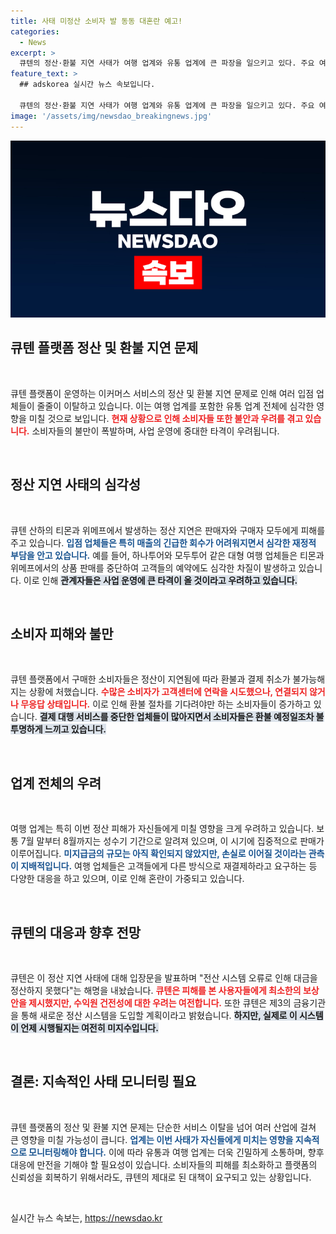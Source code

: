 ```yaml
---
title: 사태 미정산 소비자 발 동동 대혼란 예고!
categories:
  - News
excerpt: >
  큐텐의 정산·환불 지연 사태가 여행 업계와 유통 업계에 큰 파장을 일으키고 있다. 주요 여행사들이 판매 중단, 소비자 환불 불투명 등의 우려 속에 전면 철수 중. 피해 규모가 예상돼 업계 전반에 타격이 클 것으로 우려된다.
feature_text: >
  ## adskorea 실시간 뉴스 속보입니다.

  큐텐의 정산·환불 지연 사태가 여행 업계와 유통 업계에 큰 파장을 일으키고 있다. 주요 여행사들이 판매 중단, 소비자 환불 불투명 등의 우려 속에 전면 철수 중. 피해 규모가 예상돼 업계 전반에 타격이 클 것으로 우려된다.
image: '/assets/img/newsdao_breakingnews.jpg'
---
```


<p><img src="/assets/img/newsdao_breakingnews.jpg" alt="adskorea 속보" /></p>

<h2 data-ke-size="size26">큐텐 플랫폼 정산 및 환불 지연 문제</h2>

<p data-ke-size="size16">&nbsp;</p>

<p>큐텐 플랫폼이 운영하는 이커머스 서비스의 정산 및 환불 지연 문제로 인해 여러 입점 업체들이 줄줄이 이탈하고 있습니다. 이는 여행 업계를 포함한 유통 업계 전체에 심각한 영향을 미칠 것으로 보입니다. <b><span style="color: #ee2323;">현재 상황으로 인해 소비자들 또한 불안과 우려를 겪고 있습니다.</span></b> 소비자들의 불만이 폭발하며, 사업 운영에 중대한 타격이 우려됩니다.</p>

<p data-ke-size="size16">&nbsp;</p>

<h2 data-ke-size="size26">정산 지연 사태의 심각성</h2>

<p data-ke-size="size16">&nbsp;</p>

<p>큐텐 산하의 티몬과 위메프에서 발생하는 정산 지연은 판매자와 구매자 모두에게 피해를 주고 있습니다. <b><span style="color: #1a5490;">입점 업체들은 특히 매출의 긴급한 회수가 어려워지면서 심각한 재정적 부담을 안고 있습니다.</span></b> 예를 들어, 하나투어와 모두투어 같은 대형 여행 업체들은 티몬과 위메프에서의 상품 판매를 중단하여 고객들의 예약에도 심각한 차질이 발생하고 있습니다. 이로 인해 <b><span style="background-color: #21538527;">관계자들은 사업 운영에 큰 타격이 올 것이라고 우려하고 있습니다.</span></b></p>

<p data-ke-size="size16">&nbsp;</p>

<h2 data-ke-size="size26">소비자 피해와 불만</h2>

<p data-ke-size="size16">&nbsp;</p>

<p>큐텐 플랫폼에서 구매한 소비자들은 정산이 지연됨에 따라 환불과 결제 취소가 불가능해지는 상황에 처했습니다. <b><span style="color: #ee2323;">수많은 소비자가 고객센터에 연락을 시도했으나, 연결되지 않거나 무응답 상태입니다.</span></b> 이로 인해 환불 절차를 기다려야만 하는 소비자들이 증가하고 있습니다. <b><span style="background-color: #21538527;">결제 대행 서비스를 중단한 업체들이 많아지면서 소비자들은 환불 예정일조차 불투명하게 느끼고 있습니다.</span></b> </p>

<p data-ke-size="size16">&nbsp;</p>

<h2 data-ke-size="size26">업계 전체의 우려</h2>

<p data-ke-size="size16">&nbsp;</p>

<p>여행 업계는 특히 이번 정산 피해가 자신들에게 미칠 영향을 크게 우려하고 있습니다. 보통 7월 말부터 8월까지는 성수기 기간으로 알려져 있으며, 이 시기에 집중적으로 판매가 이루어집니다. <b><span style="color: #1a5490;">미지급금의 규모는 아직 확인되지 않았지만, 손실로 이어질 것이라는 관측이 지배적입니다.</span></b> 여행 업체들은 고객들에게 다른 방식으로 재결제하라고 요구하는 등 다양한 대응을 하고 있으며, 이로 인해 혼란이 가중되고 있습니다.</p>

<p data-ke-size="size16">&nbsp;</p>

<h2 data-ke-size="size26">큐텐의 대응과 향후 전망</h2>

<p data-ke-size="size16">&nbsp;</p>

<p>큐텐은 이 정산 지연 사태에 대해 입장문을 발표하며 "전산 시스템 오류로 인해 대금을 정산하지 못했다"는 해명을 내놨습니다. <b><span style="color: #ee2323;">큐텐은 피해를 본 사용자들에게 최소한의 보상안을 제시했지만, 수익원 건전성에 대한 우려는 여전합니다.</span></b> 또한 큐텐은 제3의 금융기관을 통해 새로운 정산 시스템을 도입할 계획이라고 밝혔습니다. <b><span style="background-color: #21538527;">하지만, 실제로 이 시스템이 언제 시행될지는 여전히 미지수입니다.</span></b></p>

<p data-ke-size="size16">&nbsp;</p>

<h2 data-ke-size="size26">결론: 지속적인 사태 모니터링 필요</h2>

<p data-ke-size="size16">&nbsp;</p>

<p>큐텐 플랫폼의 정산 및 환불 지연 문제는 단순한 서비스 이탈을 넘어 여러 산업에 걸쳐 큰 영향을 미칠 가능성이 큽니다. <b><span style="color: #1a5490;">업계는 이번 사태가 자신들에게 미치는 영향을 지속적으로 모니터링해야 합니다.</span></b> 이에 따라 유통과 여행 업계는 더욱 긴밀하게 소통하며, 향후 대응에 만전을 기해야 할 필요성이 있습니다. 소비자들의 피해를 최소화하고 플랫폼의 신뢰성을 회복하기 위해서라도, 큐텐의 제대로 된 대책이 요구되고 있는 상황입니다.</p>

<p data-ke-size="size16">&nbsp;</p>
실시간 뉴스 속보는, <a href="https://newsdao.kr" rel="dofollow">https://newsdao.kr</a>


